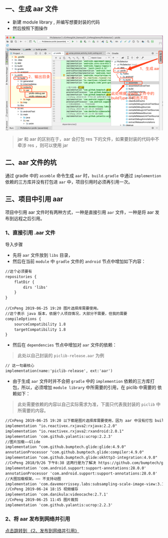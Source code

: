 ## 一、生成 aar 文件

* 新建 module library , 并编写想要封装的代码
* 然后按照下图操作

![](pics/1-生成aar.png)

> jar 和 aar 的区别在于，aar 会打包 res 下的文件，如果要封装的代码中不牵涉 res ，则可以使用 jar 


## 二、aar 文件的坑

通过 gradle 中的 `assmble` 命令生成 `aar` 时，`build.gradle` 中通过 `implemention` 依赖的三方库并没有打包进 `aar` 中，项目引用时必须再引用一次。


## 三、项目中引用 aar

项目中引用 aar 文件时有两种方式，一种是直接引用 `aar` 文件，一种是将 aar 发布到远程之后引用。

### 1、直接引用 .aar 文件

导入步骤

* 先将 `aar` 文件放到 `libs` 目录，
* 然后在当前 `module` 中 `gradle` 文件的 `android` 节点中增加如下内容：

```xml
//这个必须要有
repositories {
    flatDir {
        dirs 'libs'
    }
}

//CnPeng 2019-06-25 19:20 图片选择库需要使用。
//这个表示 java 版本，依据个人项目情况，大部分不需要，但我的需要
compileOptions {
    sourceCompatibility 1.8
    targetCompatibility 1.8
}
```

* 然后在 `dependencies` 节点中增加对 `aar` 文件的依赖：

> 此处以自己封装的 `piclib-release.aar` 为例

```xml
// 这一句最核心
implementation(name:'piclib-release', ext:'aar')
```


* 由于生成 `aar` 文件时并不会把 `gradle` 中的 `implemention` 依赖的三方库打包，所以，必须增加 `module library` 中所需要的引用，在 piclib 中需要的 依赖如下：

> 此处需要依赖的内容以自己实际需求为准，下面只代表我封装的  `piclib` 中所需要的内容。
 
```xml
//CnPeng 2019-06-25 19:20 以下都是图片选择库需要使用，因为 aar 中没有打包 build.gradle 中使用的依赖项
implementation "io.reactivex.rxjava2:rxjava:2.2.0"
implementation "io.reactivex.rxjava2:rxandroid:2.0.1"
implementation 'com.github.yalantis:ucrop:2.2.3'
//图片加载——Glide
implementation "com.github.bumptech.glide:glide:4.9.0"
annotationProcessor "com.github.bumptech.glide:compiler:4.9.0"
implementation "com.github.bumptech.glide:okhttp3-integration:4.9.0"
//CnPeng 2018/9/26 下午8:38 这两行是为了解决 https://github.com/bumptech/glide/issues/3185 ——Glide 中的注解还没有完全兼容androidx
implementation 'com.android.support:support-annotations:28.0.0'
annotationProcessor 'com.android.support:support-annotations:28.0.0'
//大图加载框架。—— 不支持动图
implementation 'com.davemorrissey.labs:subsampling-scale-image-view:3.10.0'
//CnPeng 2019-06-24 18:15 视频缓存
implementation 'com.danikula:videocache:2.7.1'
//CnPeng 2019-06-25 11:45 图片裁剪
implementation 'com.github.yalantis:ucrop:2.2.3'
```

### 2、将 aar 发布到网络并引用

[点击跳转到 《2、发布到网络并引用》 ](2、将aar发布到网络.md)

